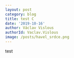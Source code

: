 ```yaml
---
layout: post
category: blog
title: test C
date: '2019-10-16'
author: Václav Vislous
authorId: Vaclav.Vislous
image: /posts/havel_srdce.png
---
```

test
